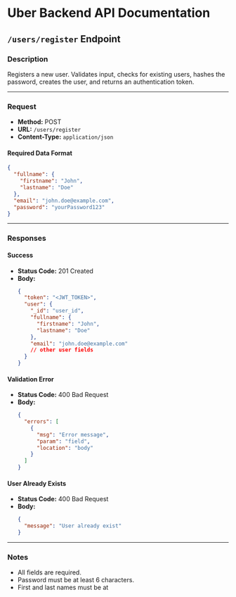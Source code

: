 # Uber Backend API Documentation

## `/users/register` Endpoint

### Description
Registers a new user. Validates input, checks for existing users, hashes the password, creates the user, and returns an authentication token.

---

### Request

- **Method:** POST
- **URL:** `/users/register`
- **Content-Type:** `application/json`

#### Required Data Format

```json
{
  "fullname": {
    "firstname": "John",
    "lastname": "Doe"
  },
  "email": "john.doe@example.com",
  "password": "yourPassword123"
}
```

---

### Responses

#### Success
- **Status Code:** 201 Created
- **Body:**
  ```json
  {
    "token": "<JWT_TOKEN>",
    "user": {
      "_id": "user_id",
      "fullname": {
        "firstname": "John",
        "lastname": "Doe"
      },
      "email": "john.doe@example.com"
      // other user fields
    }
  }
  ```

#### Validation Error
- **Status Code:** 400 Bad Request
- **Body:**
  ```json
  {
    "errors": [
      {
        "msg": "Error message",
        "param": "field",
        "location": "body"
      }
    ]
  }
  ```

#### User Already Exists
- **Status Code:** 400 Bad Request
- **Body:**
  ```json
  {
    "message": "User already exist"
  }
  ```

---

### Notes
- All fields are required.
- Password must be at least 6 characters.
- First and last names must be at